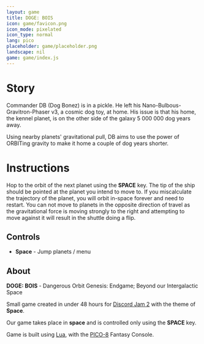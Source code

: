 ```yaml
---
layout: game
title: DOGE: BOIS
icon: game/favicon.png
icon_mode: pixelated
icon_type: normal
lang: pico
placeholder: game/placeholder.png
landscape: nil
game: game/index.js
---
```


# Story

Commander DB (Dog Bonez) is in a pickle. He left his Nano-Bulbous-Gravitron-Phaser v3, a cosmic dog toy, at home.
His issue is that his home, the kennel planet, is on the other side of the galaxy 5 000 000 dog years away.

Using nearby planets' gravitational pull, DB aims to use the power of ORBITing gravity to make it home a couple of dog years shorter.


# Instructions

Hop to the orbit of the next planet using the **SPACE** key.
The tip of the ship should be pointed at the planet you intend to move to.
If you miscalculate the trajectory of the planet, you will orbit in-space forever and need to restart.
You can not move to planets in the opposite direction of travel as the gravitational force is moving strongly to the right
and attempting to move against it will result in the shuttle doing a flip.


## Controls

-   **Space** - Jump planets / menu


## About

**DOGE: BOIS** - Dangerous Orbit Genesis: Endgame; Beyond our Intergalactic Space

Small game created in under 48 hours for [Discord Jam 2](https://itch.io/jam/discord-jam-2) with the theme of **Space**.

Our game takes place in **space** and is controlled only using the **SPACE** key.

Game is built using [Lua](https://www.lua.org/), with the [PICO-8](https://www.lexaloffle.com/pico-8.php) Fantasy Console.
